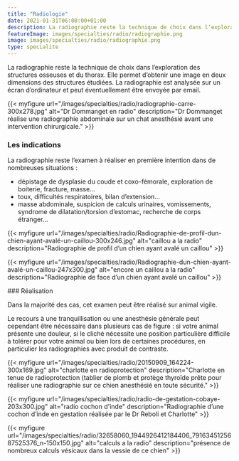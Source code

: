```yaml
---
title: "Radiologie"
date: 2021-01-31T06:00:00+01:00
description: La radiographie reste la technique de choix dans l’exploration des structures osseuses et du thorax.
featureImage: images/specialties/radio/radiographie.png
image: images/specialties/radio/radiographie.png
type: specialite
---
```


   
La radiographie reste la technique de choix dans l’exploration des structures osseuses et du thorax.
Elle permet d’obtenir une image en deux dimensions des structures étudiées.
La radiographie est analysée sur un écran d’ordinateur et peut éventuellement être envoyée par email.

{{< myfigure 
    url="/images/specialties/radio/radiographie-carre-300x278.jpg"
    alt="Dr Dommanget en radio"
    description="Dr Dommanget réalise une radiographie abdominale sur un chat anesthésié avant une intervention chirurgicale." >}}

### Les indications

La radiographie reste l’examen à réaliser en première intention dans de nombreuses situations :
* dépistage de dysplasie du coude et coxo-fémorale, exploration de boiterie, fracture, masse…
* toux, difficultés respiratoires, bilan d’extension…
* masse abdominale, suspicion de calculs urinaires, vomissements, syndrome de dilatation/torsion d’estomac, recherche de corps étranger…





{{< myfigure 
    url="/images/specialties/radio/Radiographie-de-profil-dun-chien-ayant-avalé-un-caillou-300x246.jpg"
    alt="caillou a la radio"
    description="Radiographie de profil d’un chien ayant avalé un caillou" >}}


{{< myfigure 
    url="/images/specialties/radio/Radiographie-dun-chien-ayant-avalé-un-caillou-247x300.jpg"
    alt="encore un caillou a la radio"
    description="Radiographie de face d’un chien ayant avalé un caillou" >}}

### Réalisation 

Dans la majorité des cas, cet examen peut être réalisé sur animal vigile.


Le recours à une tranquillisation ou une anesthésie générale peut cependant être nécessaire dans plusieurs cas de figure : si votre animal présente une douleur, si le cliché nécessite une position particulière difficile à tolérer pour votre animal ou bien lors de certaines procédures, en particulier les radiographies avec produit de contraste.

{{< myfigure 
    url="/images/specialties/radio/20150909_164224-300x169.jpg"
    alt="charlotte en radioprotection"
    description="Charlotte en tenue de radioprotection (tablier de plomb et protège thyroïde prête pour réaliser une radiographie sur ce chien anesthésié en toute sécurité." >}}

{{< myfigure 
    url="/images/specialties/radio/radio-de-gestation-cobaye-203x300.jpg"
    alt="radio cochon d'inde"
    description="Radiographie d’une cochon d’inde en gestation réalisée par le Dr Reboli et Charlotte" >}}

{{< myfigure 
    url="/images/specialties/radio/32658060_1944926412184406_7916345125687525376_n-150x150.jpg"
    alt="calculs a la radio"
    description="présence de nombreux calculs vésicaux dans la vessie de ce chien" >}}
    
    